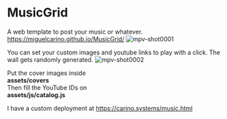# MusicGrid
A web template to post your music or whatever.<br>
https://miguelcarino.github.io/MusicGrid/
![mpv-shot0001](https://github.com/MiguelCarino/MusicGrid/assets/6355310/80d25dbf-f4c0-4179-a6c9-6eaf8292ab36)

You can set your custom images and youtube links to play with a click. The wall gets randomly generated.
![mpv-shot0002](https://github.com/MiguelCarino/MusicGrid/assets/6355310/175d165f-b21e-4361-8afa-e77a104764be)

Put the cover images inside<br>
**assets/covers**<br>
Then fill the YouTube IDs on<br>
**assets/js/catalog.js**<br>

I have a custom deployment at https://carino.systems/music.html
